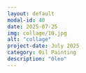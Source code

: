 ```yaml
---
layout: default
modal-id: 40
date: 2025-07-25
img: collage/10.jpg
alt: "collage"
project-date: July 2025
category: Oil Painting
description: "Oleo"
---
```

